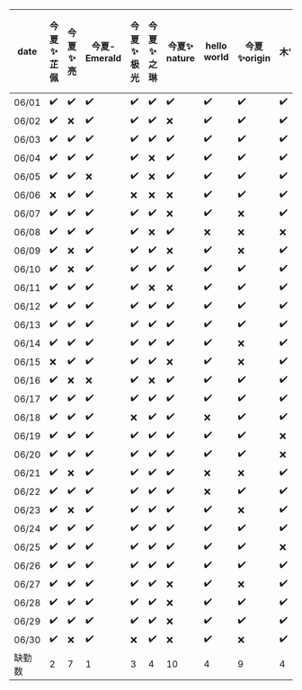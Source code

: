 |date|今夏✨芷佩|今夏✨亮|今夏-Emerald|今夏✨极光|今夏✨之琳|今夏✨ nature|hello  world|今夏✨origin|木'|今夏ωRryha|今夏✨小颗粒|今夏小菜鸟|Poison|
|---|---|---|---|---|---|---|---|---|---|---|---|---|---|
|06/01|✔️|✔️|✔️|✔️|✔️|✔️|✔️|✔️|✔️|❌|✔️|✔️|❌|
|06/02|✔️|❌|✔️|✔️|✔️|❌|✔️|✔️|✔️|✔️|✔️|✔️|❌|
|06/03|✔️|✔️|✔️|✔️|✔️|✔️|✔️|✔️|✔️|✔️|✔️|✔️|✔️|
|06/04|✔️|✔️|✔️|✔️|❌|✔️|✔️|✔️|✔️|✔️|✔️|✔️|✔️|
|06/05|✔️|✔️|❌|✔️|❌|✔️|✔️|✔️|✔️|✔️|❌|✔️|✔️|
|06/06|❌|✔️|✔️|❌|❌|❌|✔️|✔️|✔️|✔️|✔️|❌|✔️|
|06/07|✔️|✔️|✔️|✔️|✔️|❌|✔️|❌|✔️|✔️|✔️|❌|✔️|
|06/08|✔️|✔️|✔️|✔️|❌|✔️|❌|❌|❌|✔️|✔️|✔️|❌|
|06/09|✔️|❌|✔️|✔️|✔️|❌|✔️|❌|✔️|✔️|❌|✔️|❌|
|06/10|✔️|❌|✔️|✔️|✔️|✔️|✔️|✔️|✔️|✔️|✔️|✔️|✔️|
|06/11|✔️|✔️|✔️|✔️|❌|❌|✔️|✔️|✔️|✔️|✔️|✔️|❌|
|06/12|✔️|✔️|✔️|✔️|✔️|✔️|✔️|✔️|✔️|✔️|✔️|✔️|✔️|
|06/13|✔️|✔️|✔️|✔️|✔️|✔️|✔️|✔️|✔️|✔️|✔️|✔️|✔️|
|06/14|✔️|✔️|✔️|✔️|✔️|✔️|✔️|❌|✔️|✔️|✔️|✔️|✔️|
|06/15|❌|✔️|✔️|✔️|✔️|❌|✔️|❌|✔️|❌|✔️|✔️|✔️|
|06/16|✔️|❌|❌|✔️|❌|✔️|✔️|✔️|✔️|❌|❌|❌|✔️|
|06/17|✔️|✔️|✔️|✔️|✔️|✔️|✔️|✔️|✔️|✔️|✔️|✔️|✔️|
|06/18|✔️|✔️|✔️|❌|✔️|✔️|❌|✔️|✔️|✔️|✔️|✔️|✔️|
|06/19|✔️|✔️|✔️|✔️|✔️|✔️|✔️|✔️|❌|❌|✔️|✔️|✔️|
|06/20|✔️|✔️|✔️|✔️|✔️|✔️|✔️|✔️|❌|✔️|✔️|✔️|✔️|
|06/21|✔️|❌|✔️|✔️|✔️|✔️|❌|❌|✔️|✔️|✔️|✔️|✔️|
|06/22|✔️|✔️|✔️|✔️|✔️|✔️|❌|✔️|✔️|✔️|✔️|✔️|✔️|
|06/23|✔️|❌|✔️|✔️|✔️|✔️|✔️|❌|✔️|✔️|✔️|✔️|✔️|
|06/24|✔️|✔️|✔️|✔️|✔️|✔️|✔️|✔️|✔️|✔️|✔️|✔️|❌|
|06/25|✔️|✔️|✔️|✔️|✔️|✔️|✔️|✔️|❌|✔️|✔️|✔️|✔️|
|06/26|✔️|✔️|✔️|✔️|✔️|✔️|✔️|✔️|✔️|✔️|❌|✔️|✔️|
|06/27|✔️|✔️|✔️|✔️|✔️|❌|✔️|❌|✔️|✔️|✔️|✔️|✔️|
|06/28|✔️|✔️|✔️|✔️|✔️|❌|✔️|✔️|✔️|✔️|✔️|✔️|✔️|
|06/29|✔️|✔️|✔️|✔️|✔️|❌|✔️|✔️|✔️|✔️|❌|✔️|✔️|
|06/30|✔️|❌|✔️|❌|✔️|❌|✔️|❌|✔️|✔️|✔️|✔️|✔️|
|缺勤数|2 |7 |1 |3 |4 |10|4 |9  |4 |4 |4 |3 |6 |
